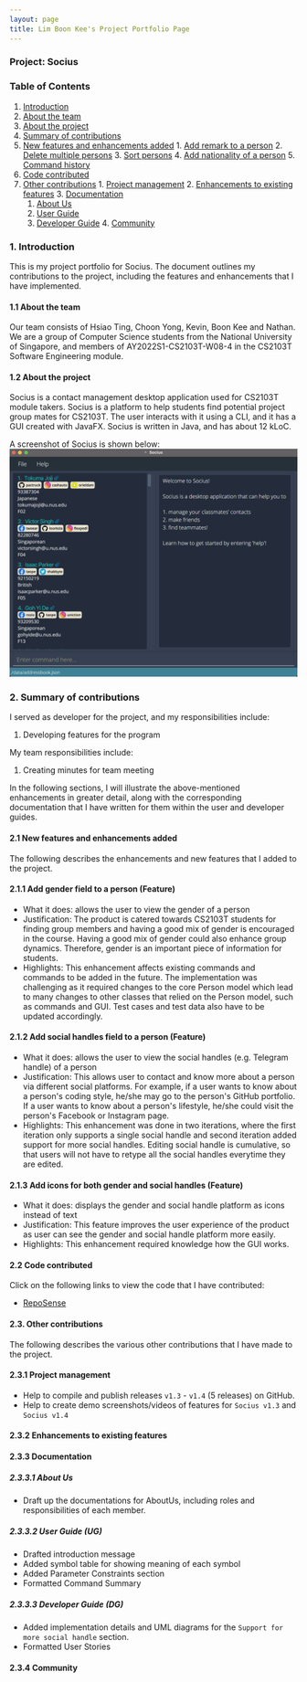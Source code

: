 ```yaml
---
layout: page
title: Lim Boon Kee's Project Portfolio Page
---
```


### Project: Socius

### Table of Contents
1. [Introduction](#1-introduction)
  1. [About the team](#11-about-the-team)
  2. [About the project](#12-about-the-project)
2. [Summary of contributions](#2-summary-of-contributions)
  1. [New features and enhancements added](#21-new-features-and-enhancements-added)
    1. [Add remark to a person](#211-add-remark-to-a-person-feature)
    2. [Delete multiple persons](#212-delete-multiple-persons-feature)
    3. [Sort persons](#213-sort-persons-feature)
    4. [Add nationality of a person](#214-add-nationality-of-a-person-enhancement)
    5. [Command history](#215-command-history-enhancement)
  2. [Code contributed](#22-code-contributed)
  3. [Other contributions](#23-other-contributions)
    1. [Project management](#231-project-management)
    2. [Enhancements to existing features](#232-enhancements-to-existing-features)
    3. [Documentation](#233-documentation)
      1. [About Us](#2331-about-us)
      2. [User Guide](#2332-user-guide)
      3. [Developer Guide](#2333-developer-guide)
    4. [Community](#234-community)

### 1. Introduction

This is my project portfolio for Socius. The document outlines my contributions to the project, including the features and enhancements that I have implemented.

#### 1.1 About the team

Our team consists of Hsiao Ting, Choon Yong, Kevin, Boon Kee and Nathan. We are a group of Computer Science students from the National University of Singapore, and members of AY2022S1-CS2103T-W08-4 in the CS2103T Software Engineering module.

#### 1.2 About the project

Socius is a contact management desktop application used for CS2103T module takers. Socius is a platform to help students
find potential project group mates for CS2103T. The user interacts with it using a CLI, and it has a GUI created with
JavaFX. Socius is written in Java, and has about 12 kLoC.

A screenshot of Socius is shown below:
![Ui](../images/Quickstart.png)

### 2. Summary of contributions

I served as developer for the project, and my responsibilities include:
1. Developing features for the program

My team responsibilities include:
1. Creating minutes for team meeting

In the following sections, I will illustrate the above-mentioned enhancements in greater detail, along with the corresponding documentation that I have written for them within the user and developer guides.

#### 2.1 New features and enhancements added

The following describes the enhancements and new features that I added to the project.

#### 2.1.1 Add gender field to a person (Feature)
* What it does: allows the user to view the gender of a person
* Justification: The product is catered towards CS2103T students for finding group members and having a good mix of gender is encouraged in the course. Having a good mix of gender could also enhance group dynamics. Therefore, gender is an important piece of information for students.
* Highlights: This enhancement affects existing commands and commands to be added in the future. The implementation was challenging as it required changes to the core Person model which lead to many changes to other classes that relied on the Person model, such as commands and GUI. Test cases and test data also have to be updated accordingly.

#### 2.1.2 Add social handles field to a person (Feature)
* What it does: allows the user to view the social handles (e.g. Telegram handle) of a person
* Justification: This allows user to contact and know more about a person via different social platforms. For example, if a user wants to know about a person's coding style, he/she may go to the person's GitHub portfolio. If a user wants to know about a person's lifestyle, he/she could visit the person's Facebook or Instagram page.
* Highlights: This enhancement was done in two iterations, where the first iteration only supports a single social handle and second iteration added support for more social handles. Editing social handle is cumulative, so that users will not have to retype all the social handles everytime they are edited.

#### 2.1.3 Add icons for both gender and social handles (Feature)
* What it does: displays the gender and social handle platform as icons instead of text
* Justification: This feature improves the user experience of the product as user can see the gender and social handle platform more easily.
* Highlights: This enhancement required knowledge how the GUI works.

#### 2.2 Code contributed

Click on the following links to view the code that I have contributed:

* [RepoSense](https://nus-cs2103-ay2122s1.github.io/tp-dashboard/?search=&sort=groupTitle&sortWithin=title&since=2021-09-17&timeframe=commit&mergegroup=&groupSelect=groupByRepos&breakdown=false&tabOpen=true&tabType=authorship&tabAuthor=bklimey&tabRepo=AY2122S1-CS2103T-W08-4%2Ftp%5Bmaster%5D&authorshipIsMergeGroup=false&authorshipFileTypes=docs~functional-code~test-code~other&authorshipIsBinaryFileTypeChecked=false)

#### 2.3. Other contributions

The following describes the various other contributions that I have made to the project.

#### 2.3.1 Project management
* Help to compile and publish releases `v1.3` - `v1.4` (5 releases) on GitHub.
* Help to create demo screenshots/videos of features for `Socius v1.3` and `Socius v1.4`

#### 2.3.2 Enhancements to existing features

#### 2.3.3 Documentation

##### 2.3.3.1 About Us
* Draft up the documentations for AboutUs, including roles and responsibilities of each member.

##### 2.3.3.2 User Guide (UG)
* Drafted introduction message
* Added symbol table for showing meaning of each symbol
* Added Parameter Constraints section
* Formatted Command Summary

##### 2.3.3.3 Developer Guide (DG)
* Added implementation details and UML diagrams for the `Support for more social handle` section.
* Formatted User Stories

#### 2.3.4 Community


<!---
AddressBook - Level 3 is a desktop address book application used for teaching Software Engineering principles. The user interacts with it using a CLI, and it has a GUI created with JavaFX. It is written in Java, and has about 10 kLoC.

Given below are my contributions to the project.

* **New Feature**: Added the ability to undo/redo previous commands.
  * What it does: allows the user to undo all previous commands one at a time. Preceding undo commands can be reversed by using the redo command.
  * Justification: This feature improves the product significantly because a user can make mistakes in commands and the app should provide a convenient way to rectify them.
  * Highlights: This enhancement affects existing commands and commands to be added in future. It required an in-depth analysis of design alternatives. The implementation too was challenging as it required changes to existing commands.
  * Credits: *{mention here if you reused any code/ideas from elsewhere or if a third-party library is heavily used in the feature so that a reader can make a more accurate judgement of how much effort went into the feature}*

* **New Feature**: Added a history command that allows the user to navigate to previous commands using up/down keys.

* **Code contributed**: [RepoSense link]()

* **Project management**:
  * Managed releases `v1.3` - `v1.5rc` (3 releases) on GitHub

* **Enhancements to existing features**:
  * Updated the GUI color scheme (Pull requests [\#33](), [\#34]())
  * Wrote additional tests for existing features to increase coverage from 88% to 92% (Pull requests [\#36](), [\#38]())

* **Documentation**:
  * User Guide:
    * Added documentation for the features `delete` and `find` [\#72]()
    * Did cosmetic tweaks to existing documentation of features `clear`, `exit`: [\#74]()
  * Developer Guide:
    * Added implementation details of the `delete` feature.

* **Community**:
  * PRs reviewed (with non-trivial review comments): [\#12](), [\#32](), [\#19](), [\#42]()
  * Contributed to forum discussions (examples: [1](), [2](), [3](), [4]())
  * Reported bugs and suggestions for other teams in the class (examples: [1](), [2](), [3]())
  * Some parts of the history feature I added was adopted by several other class mates ([1](), [2]())
--->
